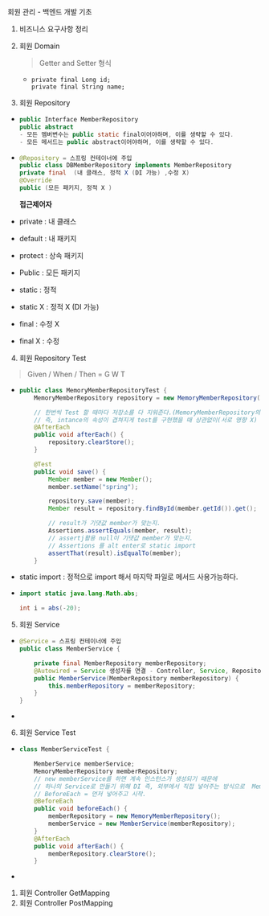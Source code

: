 회원 관리 - 백엔드 개발 기초

1. 비즈니스 요구사항 정리 

2. 회원 Domain

   > Getter and Setter 형식

   * ```
     private final Long id;
     private final String name;
     ```

3. 회원 Repository 

* ```java
  public Interface MemberRepository
  public abstract 
  - 모든 멤버변수는 public static final이어야하며, 이를 생략할 수 있다.
  - 모든 메서드는 public abstract이어야하며, 이를 생략할 수 있다.
  ```

* ```java
  @Repository = 스프링 컨테이너에 주입
  public class DBMemberRepository implements MemberRepository
  private final  (내 클래스, 정적 X (DI 가능) ,수정 X)
  @Override
  public (모든 패키지, 정적 X )
  ```

  **접근제어자**

* private : 내 클래스 
* default : 내 패키지 
* protect :  상속 패키지 
* Public : 모든 패키지
* static : 정적
* static X : 정적 X (DI 가능)
* final : 수정 X
* final X : 수정

4. 회원 Repository Test 

> Given / When / Then  = G W T

* ```java
  public class MemoryMemberRepositoryTest {
      MemoryMemberRepository repository = new MemoryMemberRepository();
  
      // 한번씩 Test 할 때마다 저장소를 다 지워준다.(MemoryMemberRepository의 clear)
      // 즉, intance의 속성이 겹쳐지게 test를 구현했을 때 상관없이(서로 영향 X) Test가능.
      @AfterEach
      public void afterEach() {
          repository.clearStore();
      }
  
      @Test
      public void save() {
          Member member = new Member();
          member.setName("spring");
  
          repository.save(member);
          Member result = repository.findById(member.getId()).get();
  
          // result가 기댓값 member가 맞는지.
          Assertions.assertEquals(member, result);
          // assertj활용 null이 기댓값 member가 맞는지. 
          // Assertions 를 alt enter로 static import
          assertThat(result).isEqualTo(member);
      }
  
  ```

* static import : 정적으로 import 해서 마지막 파일로 메서드 사용가능하다.

* ```java
  import static java.lang.Math.abs;
  
  int i = abs(-20);
  ```

  

5. 회원 Service 

* ```java
  @Service = 스프링 컨테이너에 주입
  public class MemberService {
  
      private final MemberRepository memberRepository;
      @Autowired = Service 생성자를 연결 - Controller, Service, Repository
      public MemberService(MemberRepository memberRepository) {
          this.memberRepository = memberRepository;
      }
  }
  
  ```

* 

6. 회원 Service Test

* ```java
  class MemberServiceTest {
  
      MemberService memberService;
      MemoryMemberRepository memberRepository;
      // new memberService를 하면 계속 인스턴스가 생성되기 때문에
      // 하나의 Service로 만들기 위해 DI 즉, 외부에서 직접 넣어주는 방식으로  MemberService를 수정하였다. this.repo
      // BeforeEach = 먼저 넣어주고 시작.
      @BeforeEach
      public void beforeEach() {
          memberRepository = new MemoryMemberRepository();
          memberService = new MemberService(memberRepository);
      }
      @AfterEach
      public void afterEach() {
          memberRepository.clearStore();
      }
  
  ```

* 

1. 회원 Controller GetMapping
2. 회원 Controller PostMapping
